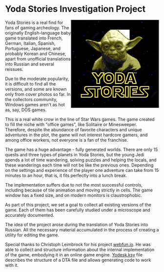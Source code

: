 Yoda Stories Investigation Project
==================================

<img style="float: right;" alt="" src="images/zones/000.png" />Yoda Stories is a real find for fans of gaming archeology.
The originally English-language baby game translated into French, German,
Italian, Spanish, Portuguese, Japanese, and probably Korean and Chinese,
apart from unofficial translations into Russian and several reissues.

Due to the moderate popularity, it is difficult to find all the versions,
and some are known only from cover photos so far.
In the collectors community, Windows games aren't as hot as, say, DOS games.

This is a real white crow in the line of Star Wars games. The game created to fill the niche with "office games",
like Solitaire or Minesweeper. Therefore, despite the abundance of favorite characters and unique adventures in the plot,
the game will not interest hardcore gamers, and among office workers, not everyone is a fan of the franchise.

The game has a huge advantage - fully generated worlds. There are only 15 quests and three types of planets in Yoda Stories,
but the young Jedi spends a lot of time wandering, solving puzzles and helping the locals,
and these wanderings each time will not be like the previous ones. Depending on the settings and experience of the player
one adventure can take from 15 minutes to an hour, that is, it fits perfectly into a lunch break.

The implementation suffers due to not the most successful controls, 
including because of tile animation and moving strictly in cells.
The game window has a fixed size, and on modern monitors is claustrophobic.

As part of this project, we set a goal to collect all existing versions of the game.
Each of them has been carefully studied under a microscope and accurately documented.

The idea of the project arose during the translation of Yoda Stories into Russian.
All the necessary material accumulated in the process of creating a utility for editing the game.

Special thanks to Christoph Leimbrock for his project [webfun.io](https://www.webfun.io/).
He was able to collect and structure information about the internal implementation of the game,
embodying it in an online game engine.
[Yodesk.ksy](https://www.webfun.io/docs/appendix/yodesk.html) file
describes the structure of a DTA file and allows generating code to work with it.
